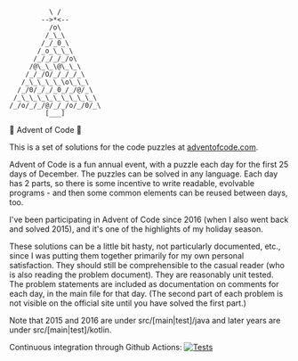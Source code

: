               \ /
            -->*<--
              /o\
             /_\_\
            /_/_0_\
           /_o_\_\_\
          /_/_/_/_/o\
         /@\_\_\@\_\_\
        /_/_/O/_/_/_/_\
       /_\_\_\_\_\o\_\_\
      /_/0/_/_/_0_/_/@/_\
     /_\_\_\_\_\_\_\_\_\_\
    /_/o/_/_/@/_/_/o/_/0/_\
             [___]

🎄 Advent of Code 🎄

This is a set of solutions for the code puzzles at [adventofcode.com](https://adventofcode.com).

Advent of Code is a fun annual event, with a puzzle each day for the first 25 days of December. The puzzles can be
solved in any language. Each day has 2 parts, so there is some incentive to write readable, evolvable programs - and
then some common elements can be reused between days, too.

I've been participating in Advent of Code since 2016 (when I also went back and solved 2015), and it's one of the
highlights of my holiday season.

These solutions can be a little bit hasty, not particularly documented, etc., since I was putting them together
primarily for my own personal satisfaction. They should still be comprehensible to the casual reader (who is also
reading the problem document). They are reasonably unit tested. The problem statements are included as documentation on
comments for each day, in the main file for that day. (The second part of each problem is not visible on the official
site until you have solved the first part.)

Note that 2015 and 2016 are under src/[main|test]/java and later years are under src/[main|test]/kotlin.

Continuous integration through Github
Actions: [![Tests](https://github.com/samlindsaylevine/advent/workflows/Tests/badge.svg)](https://github.com/samlindsaylevine/advent/actions)